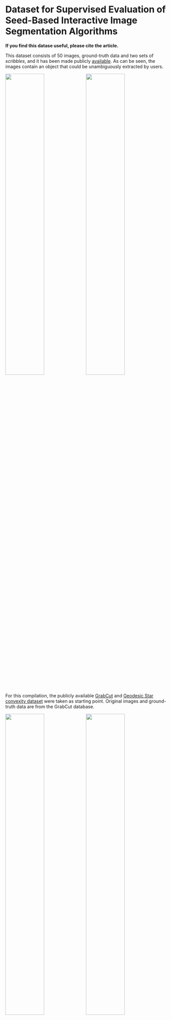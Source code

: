 # Dataset for Supervised Evaluation of Seed-Based Interactive Image Segmentation Algorithms

__If you find this datase useful, please cite the article.__

This dataset consists of 50 images, ground-truth data and two sets of _scribbles_, and it has been made publicly 
[available](http://sapyc.espe.edu.ec/segevaluation). As can be seen, the images contain an object that could be 
unambiguously extracted by users.

<img src="http://ferandrade.com/assets/images/segmentation-01.jpg" width="49%"/> 
<img src="http://ferandrade.com/assets/images/segmentation-08.jpg" width="49%"/>

For this compilation, the publicly available 
[GrabCut](http://research.microsoft.com/en-us/um/cambridge/projects/visionimagevideoediting/segmentation/grabcut.htm) 
and [Geodesic Star convexity dataset](http://www.robots.ox.ac.uk/~vgg/research/iseg/#Dataset) were taken as starting 
point. Original images and ground-truth data are from the GrabCut database.

<img src="http://ferandrade.com/assets/images/segmentation-05.jpg" width="49%"/> 
<img src="http://ferandrade.com/assets/images/segmentation-06.jpg" width="49%"/>

User inputs are provided by means of two sets of _scribbles_ which indicate foreground and background regions. For 
the first set, we use the _scribbles_ for initializing robot user from the Geodesic Star Convexit dataset. These 
employ on average about 4 strokes per image, yet they mark a small area of the foreground object. Finally, a new 
set of _scribbles_ was created in order to extend this dataset. In this set, the _scribbles_ indicate and mark in 
more detail the foreground region.

These sets reflect two degrees of user effort: the second set marks in more detail foreground regions when compared 
to the first set of _scribbles_.

## Publication

Andrade F., Carrera E. V., "Supervised evaluation of seed-based interactive image segmentation algorithms", In 
_Proceedings of the 20th Symposium on Image, Signal Processing, and Artificial Vision_, ISBN 978-1-4673-9461-1, 
Bogota, Colombia, pp. 225-231, September 2015. ([IEEE](http://ieeexplore.ieee.org/xpl/articleDetails.jsp?arnumber=7330447))

## Notes about the research 

* [The Problem of Evaluating Interactive Segmentation](http://ferandrade.com/blog/2015/07/problem-evaluating-interactive-segmentation.html)
* [Novel Dataset for Interactive Segmentation Evaluation](http://ferandrade.com/blog/2015/07/interactive-segmentation-dataset.html)

## Acknowledgements

This research was conducted at Universidad de las Fuerzas Armadas - ESPE. 
Supervisor: [Enrique V. Carrera, PhD](http://vinicio.url.ph/).
